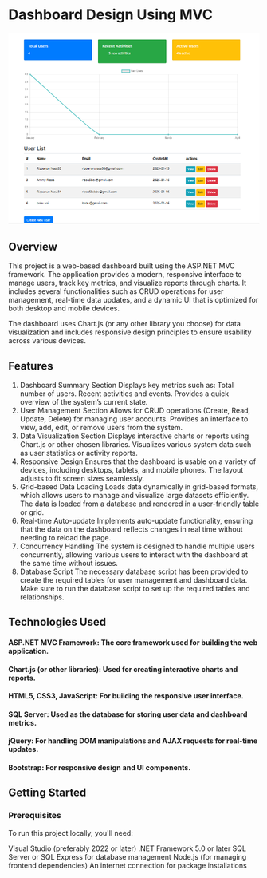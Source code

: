 # Dashboard Design Using MVC 
![image alt](https://github.com/RizoanunNasa/Dashboard-Design-Using-MVC/blob/57b467c910b17cbbdf01e4b9a912e266038dddb7/Dashboard%20Design%20Using%20MVC.png)
## Overview
This project is a web-based dashboard built using the ASP.NET MVC framework. The application provides a modern, responsive interface to manage users, track key metrics, and visualize reports through charts. It includes several functionalities such as CRUD operations for user management, real-time data updates, and a dynamic UI that is optimized for both desktop and mobile devices.

The dashboard uses Chart.js (or any other library you choose) for data visualization and includes responsive design principles to ensure usability across various devices.

## Features
1. Dashboard Summary Section
Displays key metrics such as:
Total number of users.
Recent activities and events.
Provides a quick overview of the system’s current state.
2. User Management Section
Allows for CRUD operations (Create, Read, Update, Delete) for managing user accounts.
Provides an interface to view, add, edit, or remove users from the system.
3. Data Visualization Section
Displays interactive charts or reports using Chart.js or other chosen libraries.
Visualizes various system data such as user statistics or activity reports.
4. Responsive Design
Ensures that the dashboard is usable on a variety of devices, including desktops, tablets, and mobile phones.
The layout adjusts to fit screen sizes seamlessly.
5. Grid-based Data Loading
Loads data dynamically in grid-based formats, which allows users to manage and visualize large datasets efficiently.
The data is loaded from a database and rendered in a user-friendly table or grid.
6. Real-time Auto-update
Implements auto-update functionality, ensuring that the data on the dashboard reflects changes in real time without needing to reload the page.
7. Concurrency Handling
The system is designed to handle multiple users concurrently, allowing various users to interact with the dashboard at the same time without issues.
8. Database Script
The necessary database script has been provided to create the required tables for user management and dashboard data.
Make sure to run the database script to set up the required tables and relationships.
## Technologies Used
#### ASP.NET MVC Framework: The core framework used for building the web application.
#### Chart.js (or other libraries): Used for creating interactive charts and reports.
#### HTML5, CSS3, JavaScript: For building the responsive user interface.
#### SQL Server: Used as the database for storing user data and dashboard metrics.
#### jQuery: For handling DOM manipulations and AJAX requests for real-time updates.
#### Bootstrap: For responsive design and UI components.
## Getting Started
### Prerequisites
To run this project locally, you'll need:

Visual Studio (preferably 2022 or later)
.NET Framework 5.0 or later
SQL Server or SQL Express for database management
Node.js (for managing frontend dependencies)
An internet connection for package installations
